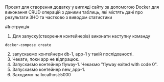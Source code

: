 Проект для створення додатку у вигляді сайту за допомогою Docker для виконання CRUD операцій
з даними таблиць, які містять дані про результати ЗНО та частково з виводом статистики

#Інструкція

1) Для запуску(створення контейнерів) виконати наступну команду

```bach
docker-compose create 
```
2) запускаємо контейнери db-1, app-1 у такій послідовності.
3) Чекати, поки app не відпрацює.
4) Запускаємо контейнер flyway-1. Чекаємо "flyway exited with code 0".
5) Запускаємо контейнер new_app-1. 
6) Заходимо на localhost:5000
